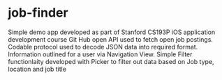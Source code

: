 # job-finder
Simple demo app developed as part of Stanford CS193P iOS application development course
Git Hub open API used to fetch open job postings. Codable protocol used to decode JSON data into required format. Information outlined for a user via Navigation View. Simple Filter functionlaity developed with Picker to filter out data based on Job type, location and job title
